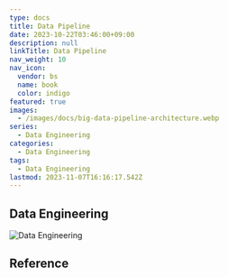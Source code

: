 ```yaml
---
type: docs
title: Data Pipeline
date: 2023-10-22T03:46:00+09:00
description: null
linkTitle: Data Pipeline
nav_weight: 10
nav_icon:
  vendor: bs
  name: book
  color: indigo
featured: true
images:
  - /images/docs/big-data-pipeline-architecture.webp
series:
  - Data Engineering
categories:
  - Data Engineering
tags:
  - Data Engineering
lastmod: 2023-11-07T16:16:17.542Z
---
```


## Data Engineering

![Data Engineering](/images/docs/data-engineering.png#center)

## Reference
